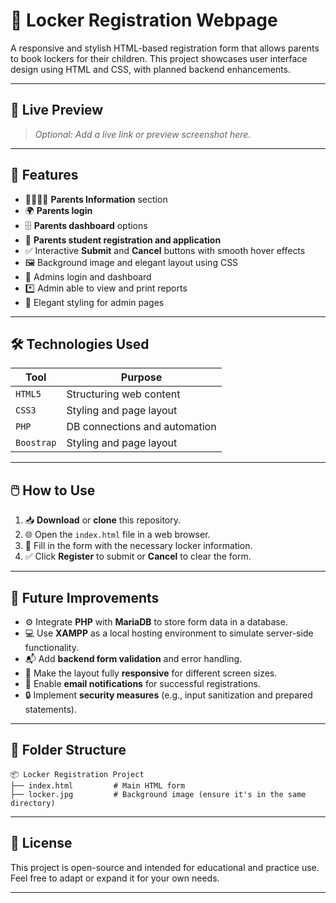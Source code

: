 # 🔐 **Locker Registration Webpage**

A responsive and stylish HTML-based registration form that allows parents to book lockers for their children. This project showcases user interface design using HTML and CSS, with planned backend enhancements.

---

## 📸 **Live Preview**

> _Optional: Add a live link or preview screenshot here._

---

## 🧰 **Features**

- 👨‍👩‍👧‍👦 **Parents Information** section  
- 🌍 **Parents login**  
- 🗄️ **Parents dashboard** options  
- 🔢 **Parents student registration and application**  
- ✅ Interactive **Submit** and **Cancel** buttons with smooth hover effects  
- 🖼️ Background image and elegant layout using CSS
- 🎇 Admins login and dashboard
- *️⃣ Admin able to view and print reports
- 🫱 Elegant styling for admin pages

---

## 🛠 **Technologies Used**

| Tool       | Purpose                        |
|------------|--------------------------------|
| `HTML5`    | Structuring web content        |
| `CSS3`     | Styling and page layout        |
| `PHP`      | DB connections and automation  |
| `Boostrap` | Styling and page layout        |

---

## 🖱️ **How to Use**

1. 📥 **Download** or **clone** this repository.  
2. 🌐 Open the `index.html` file in a web browser.  
3. 📝 Fill in the form with the necessary locker information.  
4. ✅ Click **Register** to submit or **Cancel** to clear the form.

---

## 🔮 **Future Improvements**

- ⚙️ Integrate **PHP** with **MariaDB** to store form data in a database.
- 💻 Use **XAMPP** as a local hosting environment to simulate server-side functionality.
- 📬 Add **backend form validation** and error handling.
- 📱 Make the layout fully **responsive** for different screen sizes.
- 📧 Enable **email notifications** for successful registrations.
- 🔒 Implement **security measures** (e.g., input sanitization and prepared statements).

---

## 📁 **Folder Structure**

```
📦 Locker Registration Project
├── index.html         # Main HTML form
├── locker.jpg         # Background image (ensure it's in the same directory)
```

---

## 🧾 **License**

This project is open-source and intended for educational and practice use. Feel free to adapt or expand it for your own needs.

---
